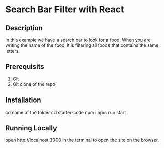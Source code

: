 
# Search Bar Filter with React

## Description

In this example we have a search bar to look for a food. 
When you are writing the name of the food, it is filtering all foods that contains the same letters.

## Prerequisits

1. Git
2. Git clone of the repo

## Installation

cd name of the folder
cd starter-code
npm i
npm run start

## Running Locally

open http://localhost:3000 in the terminal to open the site on the browser.

